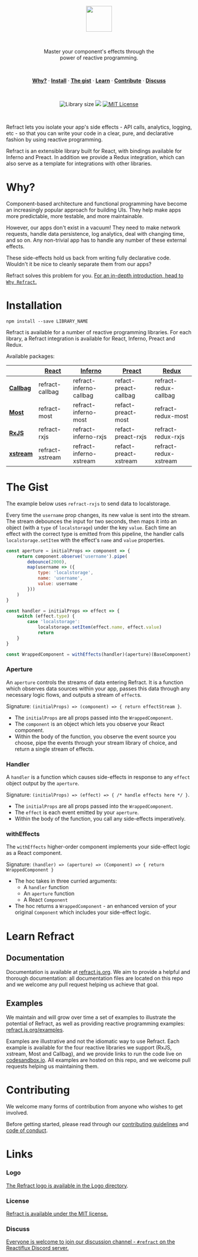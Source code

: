 <p align="center">
    <a href="#"><img src="https://raw.githubusercontent.com/fanduel-oss/refract/master/logo/refract-logo-colour.png" height="70" /></a>
</p><br/>

<p align="center">
    Master your component's effects through the<br/>
    power of reactive programming.
</p>
<br/>

<p align="center">
    <a href="#why"><strong>Why?</strong></a> ·
    <a href="#installation"><strong>Install</strong></a> ·
    <a href="#the-gist"><strong>The gist</strong></a> ·
    <a href="#learn-refract"><strong>Learn</strong></a> ·
    <a href="#contributing"><strong>Contribute</strong></a> ·
    <a href="#discuss"><strong>Discuss</strong></a>
</p>
<br/>

<p align="center">
    <img src="https://img.shields.io/bundlephobia/minzip/LIBRARY_NAME.svg" alt="Library size">
    <img src="https://img.shields.io/npm/v/LIBRARY_NAME.svg?maxAge=3600&label=LIBRARY_NAME">
    <a href="https://opensource.org/licenses/MIT">
        <img src="https://img.shields.io/badge/License-MIT-blue.svg" alt="MIT License">
    </a>
</p>
<br/>

Refract lets you isolate your app's side effects - API calls, analytics, logging, etc - so that you can write your code in a clear, pure, and declarative fashion by using reactive programming.

Refract is an extensible library built for React, with bindings available for Inferno and Preact. In addition we provide a Redux integration, which can also serve as a template for integrations with other libraries.

# Why?

Component-based architecture and functional programming have become an increasingly popular approach for building UIs. They help make apps more predictable, more testable, and more maintainable.

However, our apps don't exist in a vacuum! They need to make network requests, handle data persistence, log analytics, deal with changing time, and so on. Any non-trivial app has to handle any number of these external effects.

These side-effects hold us back from writing fully declarative code. Wouldn't it be nice to cleanly separate them from our apps?

Refract solves this problem for you. [For an in-depth introduction, head to `Why Refract`.](../../docs/introduction/why-refract.md)

# Installation

```
npm install --save LIBRARY_NAME
```

Refract is available for a number of reactive programming libraries. For each library, a Refract integration is available for React, Inferno, Preact and Redux.

Available packages:

<!-- prettier-ignore-start -->
| | [React](https://github.com/facebook/react) | [Inferno](https://infernojs.org/) | [Preact](https://preactjs.com/) | [Redux](https://github.com/reduxjs/redux) |
| --- | --- | --- | --- | --- |
| **[Callbag](https://github.com/callbag/callbag)** | refract-callbag | refract-inferno-callbag | refact-preact-callbag | refract-redux-callbag |
| **[Most](https://github.com/cujojs/most)** | refract-most | refract-inferno-most | refact-preact-most | refract-redux-most |
| **[RxJS](https://github.com/reactivex/rxjs)** | refract-rxjs | refract-inferno-rxjs | refact-preact-rxjs | refract-redux-rxjs |
| **[xstream](https://github.com/staltz/xstream)** | refract-xstream | refract-inferno-xstream | refact-preact-xstream | refract-redux-xstream |
<!-- prettier-ignore-end -->

# The Gist

The example below uses `refract-rxjs` to send data to localstorage.

Every time the `username` prop changes, its new value is sent into the stream. The stream debounces the input for two seconds, then maps it into an object (with a `type` of `localstorage`) under the key `value`. Each time an effect with the correct type is emitted from this pipeline, the handler calls `localstorage.setItem` with the effect's `name` and `value` properties.

```js
const aperture = initialProps => component => {
    return component.observe('username').pipe(
        debounce(2000),
        map(username => ({
            type: 'localstorage',
            name: 'username',
            value: username
        }))
    )
}

const handler = initialProps => effect => {
    switch (effect.type) {
        case 'localstorage':
            localstorage.setItem(effect.name, effect.value)
            return
    }
}

const WrappedComponent = withEffects(handler)(aperture)(BaseComponent)
```

### Aperture

An `aperture` controls the streams of data entering Refract. It is a function which observes data sources within your app, passes this data through any necessary logic flows, and outputs a stream of `effect`s.

Signature: `(initialProps) => (component) => { return effectStream }`.

*   The `initialProps` are all props passed into the `WrappedComponent`.
*   The `component` is an object which lets you observe your React component.
*   Within the body of the function, you observe the event source you choose, pipe the events through your stream library of choice, and return a single stream of effects.

### Handler

A `handler` is a function which causes side-effects in response to any `effect` object output by the `aperture`.

Signature: `(initialProps) => (effect) => { /* handle effects here */ }`.

*   The `initialProps` are all props passed into the `WrappedComponent`.
*   The `effect` is each event emitted by your `aperture`.
*   Within the body of the function, you call any side-effects imperatively.

### withEffects

The `withEffects` higher-order component implements your side-effect logic as a React component.

Signature: `(handler) => (aperture) => (Component) => { return WrappedComponent }`

*   The hoc takes in three curried arguments:
    *   A `handler` function
    *   An `aperture` function
    *   A React `Component`
*   The hoc returns a `WrappedComponent` - an enhanced version of your original `Component` which includes your side-effect logic.

# Learn Refract

## Documentation

Documentation is available at [refract.js.org](https://refract.js.org). We aim to provide a helpful and thorough documentation: all documentation files are located on this repo and we welcome any pull request helping us achieve that goal.

## Examples

We maintain and will grow over time a set of examples to illustrate the potential of Refract, as well as providing reactive programming examples: [refract.js.org/examples](https://refract.js.org/examples).

Examples are illustrative and not the idiomatic way to use Refract. Each example is available for the four reactive libraries we support (RxJS, xstream, Most and Callbag), and we provide links to run the code live on [codesandbox.io](https://codesandbox.io). All examples are hosted on this repo, and we welcome pull requests helping us maintaining them.

# Contributing

We welcome many forms of contribution from anyone who wishes to get involved.

Before getting started, please read through our [contributing guidelines](../../CONTRIBUTING.md) and [code of conduct](../../CODE_OF_CONDUCT.md).

# Links

### Logo

[The Refract logo is available in the Logo directory](../../logo/).

### License

[Refract is available under the MIT license.](../../LICENSE)

### Discuss

[Everyone is welcome to join our discussion channel - `#refract` on the Reactiflux Discord server.](https://discord.gg/fqk86GH)
